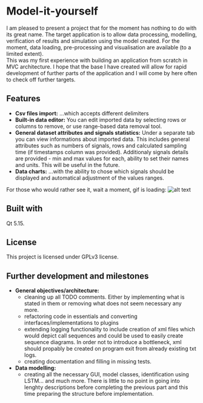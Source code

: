 # Model-it-yourself

I am pleased to present a project that for the moment has nothing to do with its great name. The target application is to allow data processing, modelling, verification of results and simulation using the model created. For the moment, data loading, pre-processing and visualisation are available (to a limited extent).  
This was my first experience with building an application from scratch in MVC architecture. I hope that the base I have created will allow for rapid development of further parts of the application and I will come by here often to check off further targets.

## Features
- **Csv files import:** ...which accepts different delimiters
- **Built-in data editor:** You can edit imported data by selecting rows or columns to remove, or use range-based data removal tool.
- **General dataset attributes and signals statistics:** Under a separate tab you can view informations about imported data. This includes general attributes such as numbers of signals, rows and calculated sampling time (if timestamps column was provided). Additionaly signals details are provided - min and max values for each, ability to set their names and units. This will be useful in the future.
- **Data charts:** ...with the ability to chose which signals should be displayed and automatical adjustment of the values ranges.

For those who would rather see it, wait a moment, gif is loading:
![alt text](demos/MIY-features.gif)

## Built with
Qt 5.15.

## License
This project is licensed under GPLv3 license.

## Further development and milestones
- **General objectives/architecture:**
  - cleaning up all TODO comments. Either by implementing what is stated in them or removing what does not seem necessary any more.
  - refactoring code in essentials and converting interfaces/implementations to plugins
  - extending logging functionality to include creation of xml files which would depict call sequences and could be used to easily create sequence diagrams. 
   In order not to introduce a bottleneck, xml should propably be created on program exit from already existing txt logs.
  - creating documentation and filling in missing tests.
- **Data modelling:**
  - creating all the necessary GUI, model classes, identification using LSTM... and much more. 
    There is little to no point in going into lenghty descriptions before completing the previous part and this time preparing the structure before implementation.
